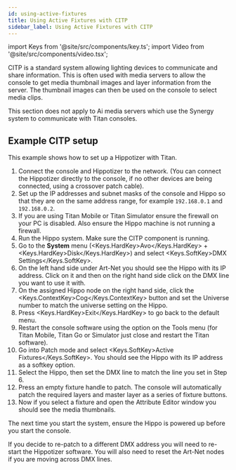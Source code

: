 ```yaml
---
id: using-active-fixtures
title: Using Active Fixtures with CITP
sidebar_label: Using Active Fixtures with CITP
---
```


import Keys from '@site/src/components/key.ts';
import Video from '@site/src/components/video.tsx';

CITP is a standard system allowing lighting devices to communicate and
share information. This is often used with media servers to allow the
console to get media thumbnail images and layer information from the
server. The thumbnail images can then be used on the console to select
media clips.

This section does not apply to Ai media servers which use the Synergy
system to communicate with Titan consoles.

## Example CITP setup

This example shows how to set up a Hippotizer with Titan.

1. Connect the console and Hippotizer to the network. (You can connect
the Hippotizer directly to the console, if no other devices are being
connected, using a crossover patch cable).
2. Set up the IP addresses and subnet masks of the console and Hippo so
that they are on the same address range, for example `192.168.0.1` and
`192.168.0.2`.
3. If you are using Titan Mobile or Titan Simulator ensure the firewall
on your PC is disabled. Also ensure the Hippo machine is not running a
firewall.
4. Run the Hippo system. Make sure the CITP component is running.
5. Go to the **System** menu (<Keys.HardKey>Avo</Keys.HardKey> + <Keys.HardKey>Disk</Keys.HardKey>) and select <Keys.SoftKey>DMX Settings</Keys.SoftKey>.
6. On the left hand side under Art-Net you should see the Hippo with
its IP address. Click on it and then on the right hand side click on the
DMX line you want to use it with.
7. On the assigned Hippo node on the right hand side, click the <Keys.ContextKey>Cog</Keys.ContextKey> button and
set the Universe number to match the universe setting on the Hippo.
8. Press <Keys.HardKey>Exit</Keys.HardKey> to go back to the default menu.
9. Restart the console software using the option on the Tools menu (for
Titan Mobile, Titan Go or Simulator just close and restart the Titan
software).
10. Go into Patch mode and select <Keys.SoftKey>Active Fixtures</Keys.SoftKey>. You should see
the Hippo with its IP address as a softkey option.
11. Select the Hippo, then set the DMX line to match the line you set
in Step 6.
12. Press an empty fixture handle to patch. The console will
automatically patch the required layers and master layer as a series of
fixture buttons.
13. Now if you select a fixture and open the Attribute Editor window
you should see the media thumbnails.

The next time you start the system, ensure the Hippo is powered up
before you start the console.

If you decide to re-patch to a different DMX address you will need to
re-start the Hippotizer software. You will also need to reset the
Art-Net nodes if you are moving across DMX lines.
